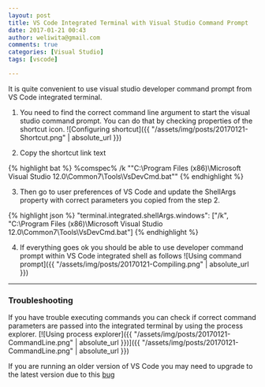 ```yaml
---
layout: post
title: VS Code Integrated Terminal with Visual Studio Command Prompt
date: 2017-01-21 00:43
author: weliwita@gmail.com
comments: true
categories: [Visual Studio]
tags: [vscode]

---
```

It is quite convenient to use visual studio developer command prompt from VS Code integrated terminal.

1. You need to find the correct command line argument to start the visual studio command prompt. You can do that by checking properties of the shortcut icon.
![Configuring shortcut]({{ "/assets/img/posts/20170121-Shortcut.png" | absolute_url }})


2. Copy the shortcut link text

{% highlight bat %}
%comspec% /k ""C:\Program Files (x86)\Microsoft Visual Studio 12.0\Common7\Tools\VsDevCmd.bat""
{% endhighlight %}

3. Then go to user preferences of VS Code and update the ShellArgs property with correct parameters you copied from the step 2.

{% highlight json %}
"terminal.integrated.shellArgs.windows": ["/k", "C:\\Program Files (x86)\\Microsoft Visual Studio 12.0\\Common7\\Tools\\VsDevCmd.bat"]
{% endhighlight %}

4. If everything goes ok you should be able to use developer command prompt within VS Code integrated shell as follows
![Using command prompt]({{ "/assets/img/posts/20170121-Compiling.png" | absolute_url }})

------------

### Troubleshooting

If you have trouble executing commands you can check if correct command parameters are passed into the integrated terminal by using the process explorer.
[![Using process explorer]({{ "/assets/img/posts/20170121-CommandLine.png" | absolute_url }})]({{ "/assets/img/posts/20170121-CommandLine.png" | absolute_url }})


If you are running an older version of VS Code you may need to upgrade to the latest version due to this [bug](https://github.com/Microsoft/vscode/issues/7266) 
